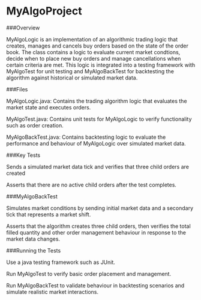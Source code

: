 # MyAlgoProject

###Overview

MyAlgoLogic is an implementation of an algorithmic trading logic that creates, manages and cancels buy orders based on the state of the order book. The class contains a logic to evaluate current market condtions, decide when to place new buy orders and manage cancellations when certain criteria are met. This logic is integrated into a testing framework with MyAlgoTest for unit testing and MyAlgoBackTest for backtesting the algorithm against historical or simulated market data.


###Files

MyAlgoLogic.java: Contains the trading algorithm logic that evaluates the market state and executes orders.

MyAlgoTest.java: Contains unit tests for MyAlgoLogic to verify functionality such as order creation.

MyAlgoBackTest.java: Contains backtesting logic to evaluate the performance and behaviour of MyAlgoLogic over simulated market data.

###Key Tests

Sends a simulated market data tick and verifies that three child orders are created

Asserts that there are no active child orders after the test completes.

###MyAlgoBackTest

Simulates market conditions by sending initial market data and a secondary tick that represents a market shift.

Asserts that the algorithm creates three child orders, then verifies the total filled quantity and other order management behaviour in response to the market data changes.

###Running the Tests

Use a java testing framework such as JUnit.

Run MyAlgoTest to verify basic order placement and management.

Run MyAlgoBackTest to validate behaviour in backtesting scenarios and simulate realistic market interactions.
